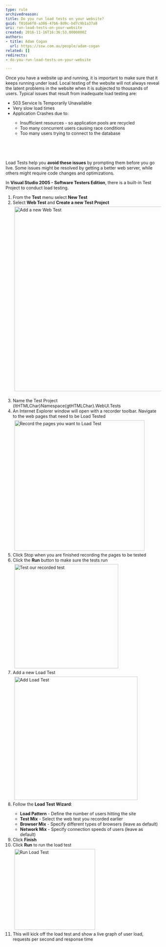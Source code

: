 ```yaml
---
type: rule
archivedreason: 
title: Do you run load tests on your website?
guid: f010a6f8-a386-47b6-8d9c-bd7c9b1a37a8
uri: run-load-tests-on-your-website
created: 2016-11-16T16:36:53.0000000Z
authors:
- title: Adam Cogan
  url: https://ssw.com.au/people/adam-cogan
related: []
redirects:
- do-you-run-load-tests-on-your-website

---
```



<p>Once you have a website up and running, it is important to make sure that it keeps running under load. Local testing of the website will not always reveal the latent problems in the website when it is subjected to thousands of users. Typical issues that result from inadequate load testing are&#58;</p><ul><li>503 Service Is Temporarily Unavailable</li><li>Very slow load times​​​​​​​<br></li><li>Application Crashes due to&#58;</li><ul><li>Insufficient resources - so application pools are recycled</li><li>Too many concurrent users causing race conditions</li><li>Too many users trying to connect to the database​<br></li></ul></ul><br>
<br><excerpt class='endintro'></excerpt><br>
<p>Load Tests help you&#160;<strong>avoid these issues</strong>&#160;by prompting them before you go live. Some issues might be resolved by getting a better web server, while others might require code changes and optimizations.</p><p>In&#160;<strong>Visual Studio 2005 - Software Testers Edition</strong>, there is a built-in Test Project to conduct load testing.</p><ol><li>From the&#160;<strong>Test</strong>&#160;menu select&#160;<strong>New Test</strong></li><li>Select&#160;<strong>Web Test</strong>&#160;and&#160;<strong>Create a new Test Project</strong><br><img src="https&#58;//www.ssw.com.au/ssw/standards/rules/Images/add_new_test.gif" alt="Add a new Web Test" style="width&#58;603px;margin&#58;5px;" />​<br></li><li>Name the Test Project {ltHTMLChar}Namespace{gtHTMLChar}.WebUI.Tests</li><li>An Internet Explorer window will open with a recorder toolbar. Navigate to the web pages that need to be Load Tested<br><img src="https&#58;//www.ssw.com.au/ssw/standards/rules/Images/record_website.gif" alt="Record the pages you want to Load Test" style="width&#58;426px;margin&#58;5px;" /></li><li>Click Stop when you are finished recording the pages to be tested</li><li>Click the&#160;<strong>Run</strong>&#160;button to make sure the tests run<br><img src="https&#58;//www.ssw.com.au/ssw/standards/rules/Images/run_webtest.gif" alt="Test our recorded test" style="width&#58;340px;margin&#58;5px;" /></li><li>Add a new Load Test<br><img src="https&#58;//www.ssw.com.au/ssw/standards/rules/Images/add_load_test.gif" alt="Add Load Test" style="width&#58;403px;margin&#58;5px;" /><br></li><li>Follow the&#160;<strong>Load Test Wizard</strong>&#58;</li><ul><li><strong>Load Pattern</strong>&#160;- Define the number of users hitting the site</li><li><strong>Test Mix</strong>&#160;- Select the web test you recorded earlier</li><li><strong>Browser Mix</strong>&#160;- Specify different types of browsers (leave as default)</li><li><strong>Network Mix</strong>&#160;- Specify connection speeds of users (leave as default)</li></ul><li>Click&#160;<strong>Finish</strong></li><li>Click&#160;<strong>Run</strong>&#160;to run the load test<br><img src="https&#58;//www.ssw.com.au/ssw/standards/rules/Images/run_load_test.gif" alt="Run Load Test" style="width&#58;264px;margin&#58;5px;" /></li><li>This will kick off the load test and show a live graph of user load, requests per second and response time</li></ol><p><br></p>


